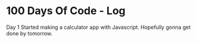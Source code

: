# 100 Days Of Code - Log

Day 1
Started making a calculator app with Javascript. Hopefully gonna get done by tomorrow.
